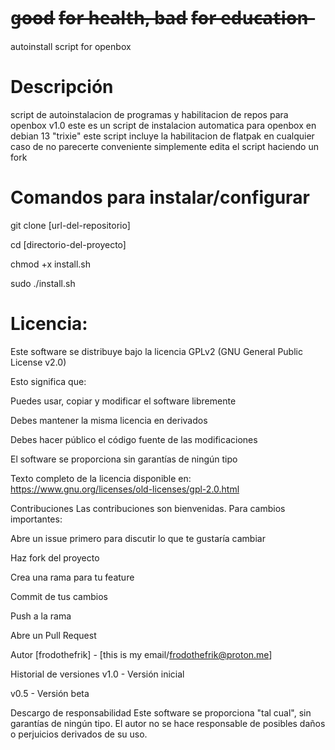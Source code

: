 
# g̶o̶o̶d̶ f̶o̶r̶ h̶e̶a̶l̶t̶h̶,̶ b̶a̶d̶ f̶o̶r̶ e̶d̶u̶c̶a̶t̶i̶o̶n̶

autoinstall script for openbox

# Descripción
script de autoinstalacion de programas y habilitacion de repos para openbox v1.0
este es un script de instalacion automatica para openbox en debian 13 "trixie"
este script incluye la habilitacion de flatpak en cualquier caso de no parecerte conveniente simplemente edita el script haciendo un fork


# Comandos para instalar/configurar
git clone [url-del-repositorio]

cd [directorio-del-proyecto]

chmod +x install.sh

sudo ./install.sh

# Licencia:

Este software se distribuye bajo la licencia GPLv2 (GNU General Public License v2.0)

Esto significa que:

Puedes usar, copiar y modificar el software libremente

Debes mantener la misma licencia en derivados

Debes hacer público el código fuente de las modificaciones

El software se proporciona sin garantías de ningún tipo

Texto completo de la licencia disponible en:
https://www.gnu.org/licenses/old-licenses/gpl-2.0.html

Contribuciones
Las contribuciones son bienvenidas. Para cambios importantes:

Abre un issue primero para discutir lo que te gustaría cambiar

Haz fork del proyecto

Crea una rama para tu feature

Commit de tus cambios

Push a la rama

Abre un Pull Request

Autor
[frodothefrik] - [this is my email/frodothefrik@proton.me]

Historial de versiones
v1.0 - Versión inicial

v0.5 - Versión beta

Descargo de responsabilidad
Este software se proporciona "tal cual", sin garantías de ningún tipo. El autor no se hace responsable de posibles daños o perjuicios derivados de su uso.
